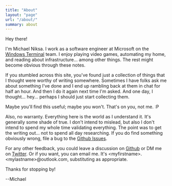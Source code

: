 ```yaml
---
title: "About"
layout: "page"
url: "/about/"
summary: about
---
```


Hey there!

I'm Michael Niksa. I work as a software engineer at Microsoft on the [Windows Terminal](https://github.com/microsoft/terminal) team. I enjoy playing video games, automating my home, and reading about infrastructure... among other things. The rest might become obvious through these notes.

If you stumbled across this site, you've found just a collection of things that I thought were worthy of writing somewhere. Sometimes I have folks ask me about something I've done and I end up rambling back at them in chat for half an hour. And then I do it again next time I'm asked. And one day, I thought... hey... perhaps I should just start collecting them.

Maybe you'll find this useful; maybe you won't. That's on you, not me. :P

Also, no warranty. Everything here is the world as I understand it. It's generally some shade of true. I don't intend to mislead, but also I don't intend to spend my whole time validating everything. The point was to get the writing out... not to spend all day researching. If you do find something obviously wrong, file a bug to the [Github Issues](https://github.com/miniksa/site/issues/new).

For any other feedback, you could leave a discussion on [Github](https://github.com/miniksa/site/discussions) or DM me on [Twitter](https://twitter.com/michaelniksa). Or if you want, you can email me. It's &lt;myfirstname&gt;.&lt;mylastname&gt;@outlook.com, substituting as appropriate.

Thanks for stopping by!

--Michael
